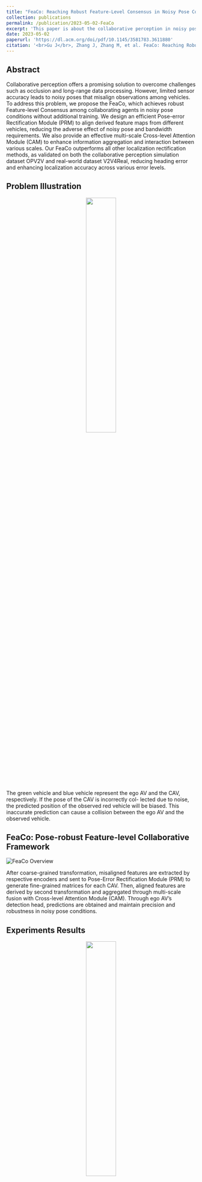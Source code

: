 ```yaml
---
title: "FeaCo: Reaching Robust Feature-Level Consensus in Noisy Pose Conditions"
collection: publications
permalink: /publication/2023-05-02-FeaCo
excerpt: 'This paper is about the collaborative perception in noisy pose conditions.'
date: 2023-05-02
paperurl: 'https://dl.acm.org/doi/pdf/10.1145/3581783.3611880'
citation: '<br>Gu J</br>, Zhang J, Zhang M, et al. FeaCo: Reaching Robust Feature-Level Consensus in Noisy Pose Conditions[C]//Proceedings of the 31st ACM International Conference on Multimedia. 2023: 3628-3636.'
---
```


## Abstract

Collaborative perception offers a promising solution to overcome challenges such as occlusion and long-range data processing. However, limited sensor accuracy leads to noisy poses that misalign observations among vehicles. To address this problem, we propose the FeaCo, which achieves robust Feature-level Consensus among collaborating agents in noisy pose conditions without additional training. We design an efficient Pose-error Rectification Module (PRM) to align derived feature maps from different vehicles, reducing the adverse effect of noisy pose and bandwidth requirements. We also provide an effective multi-scale Cross-level Attention Module (CAM) to enhance information aggregation and interaction between various scales. Our FeaCo outperforms all other localization rectification methods, as validated on both the collaborative perception simulation dataset OPV2V and real-world dataset V2V4Real, reducing heading error and enhancing localization accuracy across various error levels.

## Problem Illustration

<div style="text-align: center;">
  <img src="https://jmgu0212.github.io/images/publications/FeaCo_View.png" width="40%">
</div>

The green vehicle and blue vehicle represent the ego AV and the CAV, respectively. If the pose of the CAV is incorrectly col- lected due to noise, the predicted position of the observed red vehicle will be biased. This inaccurate prediction can cause a collision between the ego AV and the observed vehicle.

## FeaCo: Pose-robust Feature-level Collaborative Framework

![FeaCo Overview](https://jmgu0212.github.io/images/publications/FeaCo_Overview.png)

After coarse-grained transformation, misaligned features are extracted by respective encoders and sent to Pose-Error Rectification Module (PRM) to generate fine-grained matrices for each CAV. Then, aligned features are derived by second transformation and aggregated through multi-scale fusion with Cross-level Attention Module (CAM). Through ego AV’s detection head, predictions are obtained and maintain precision and robustness in noisy pose conditions.

## Experiments Results

<!-- ![FeaCo Plot](https://jmgu0212.github.io/images/publications/FeaCo_Plot.png) -->

<div style="text-align: center;">
  <img src="https://jmgu0212.github.io/images/publications/FeaCo_Plot.png" width="40%">
</div>

<!-- <img src="https://jmgu0212.github.io/images/publications/FeaCo_Plot.png" width="30%"> -->

3D detection results on *OPV2V* dataset with various level of localization error. Results obtained by methods without robust designs are shown with dashed lines while results of methods with robust designs are shown in solid lines. Proposed method outperforms other methods with or without robust designs.

![FeaCo Result1](https://jmgu0212.github.io/images/publications/FeaCo_Result1.png)

<!-- <img src="https://jmgu0212.github.io/images/publications/FeaCo_Result1.png" width="90%"> -->

Following shows the 3D detection results in the Bird’s Eye View (BEV) format on the two subset of *OPV2V* dataset. Green and red boxes represent Ground Truth and prediction results, respectively. The similarity of these boxes reflects the performance of the testing methods. To assess the robustness of our FeaCo in high noise environments, the localization and heading error deviation is set to be 1.0.

![FeaCo Result2](https://jmgu0212.github.io/images/publications/FeaCo_Result2.png)

<!-- <img src="https://jmgu0212.github.io/images/publications/FeaCo_Result2.png" width="90%"> -->

Our PRM efficiently rectifies the pose error for a precise fusion process, while our multi-scale CAM ensures the performance of detecting vehicles at various distances. Our FeaCo effectively predicts vehicles in complex situations with high pose noise especially for localization error.


[Download paper here](https://dl.acm.org/doi/pdf/10.1145/3581783.3611880)

<!-- Recommended citation: **Gu J**, Zhang J, Zhang M, et al. FeaCo: Reaching Robust Feature-Level Consensus in Noisy Pose Conditions[C]//Proceedings of the 31st ACM International Conference on Multimedia. 2023: 3628-3636. -->

Recommended citation: 

```bibtex
@inproceedings{gu2023feaco,
  title={FeaCo: Reaching Robust Feature-Level Consensus in Noisy Pose Conditions},
  author={Gu, Jiaming and Zhang, Jingyu and Zhang, Muyang and Meng, Weiliang and Xu, Shibiao and Zhang, Jiguang and Zhang, Xiaopeng},
  booktitle={Proceedings of the 31st ACM International Conference on Multimedia},
  pages={3628--3636},
  year={2023}
}
```

<!-- ---
title: "Paper Title Number 1"
collection: publications
permalink: /publication/2009-10-01-paper-title-number-1
excerpt: 'This paper is about the number 1. The number 2 is left for future work.'
date: 2009-10-01
venue: 'Journal 1'
paperurl: 'http://academicpages.github.io/files/paper1.pdf'
citation: 'Your Name, You. (2009). &quot;Paper Title Number 1.&quot; <i>Journal 1</i>. 1(1).'
---
This paper is about the number 1. The number 2 is left for future work.

[Download paper here](http://academicpages.github.io/files/paper1.pdf)

Recommended citation: Your Name, You. (2009). "Paper Title Number 1." <i>Journal 1</i>. 1(1). -->